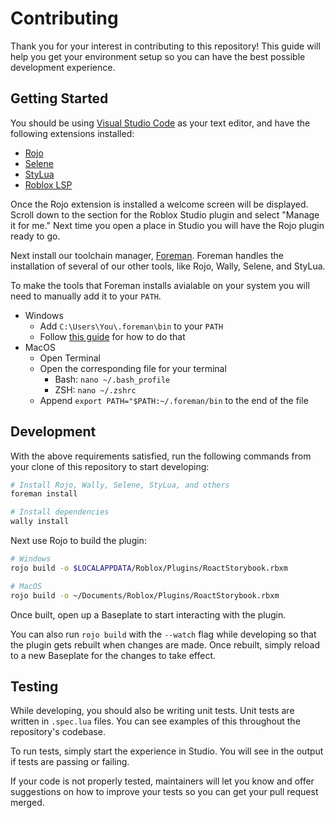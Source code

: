 # Contributing

Thank you for your interest in contributing to this repository! This guide will help you get your environment setup so you can have the best possible development experience.

## Getting Started

You should be using [Visual Studio Code](https://code.visualstudio.com/) as your text editor, and have the following extensions installed:

- [Rojo](https://marketplace.visualstudio.com/items?itemName=evaera.vscode-rojo)
- [Selene](https://marketplace.visualstudio.com/items?itemName=Kampfkarren.selene-vscode)
- [StyLua](https://marketplace.visualstudio.com/items?itemName=JohnnyMorganz.stylua)
- [Roblox LSP](https://marketplace.visualstudio.com/items?itemName=Nightrains.robloxlsp)

Once the Rojo extension is installed a welcome screen will be displayed. Scroll down to the section for the Roblox Studio plugin and select "Manage it for me." Next time you open a place in Studio you will have the Rojo plugin ready to go.

Next install our toolchain manager, [Foreman](https://github.com/Roblox/foreman/). Foreman handles the installation of several of our other tools, like Rojo, Wally, Selene, and StyLua.

To make the tools that Foreman installs avialable on your system you will need to manually add it to your `PATH`.

- Windows
  - Add `C:\Users\You\.foreman\bin` to your `PATH`
  - Follow [this guide](https://www.architectryan.com/2018/03/17/add-to-the-path-on-windows-10/) for how to do that
- MacOS
  - Open Terminal
  - Open the corresponding file for your terminal
    - Bash: `nano ~/.bash_profile`
    - ZSH: `nano ~/.zshrc`
  - Append `export PATH="$PATH:~/.foreman/bin` to the end of the file

## Development

With the above requirements satisfied, run the following commands from your clone of this repository to start developing:

```sh
# Install Rojo, Wally, Selene, StyLua, and others
foreman install

# Install dependencies
wally install
```

Next use Rojo to build the plugin:

```sh
# Windows
rojo build -o $LOCALAPPDATA/Roblox/Plugins/RoactStorybook.rbxm

# MacOS
rojo build -o ~/Documents/Roblox/Plugins/RoactStorybook.rbxm
```

Once built, open up a Baseplate to start interacting with the plugin.

You can also run `rojo build` with the `--watch` flag while developing so that the plugin gets rebuilt when changes are made. Once rebuilt, simply reload to a new Baseplate for the changes to take effect.

## Testing

While developing, you should also be writing unit tests. Unit tests are written in `.spec.lua` files. You can see examples of this throughout the repository's codebase.

To run tests, simply start the experience in Studio. You will see in the output if tests are passing or failing.

If your code is not properly tested, maintainers will let you know and offer suggestions on how to improve your tests so you can get your pull request merged.
